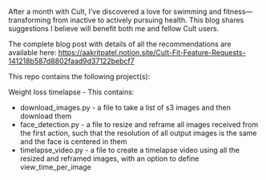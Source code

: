 After a month with Cult, I’ve discovered a love for swimming and fitness—transforming from inactive to actively pursuing health. This blog shares suggestions I believe will benefit both me and fellow Cult users.

The complete blog post with details of all the recommendations are available here:
https://aakritpatel.notion.site/Cult-Fit-Feature-Requests-141218b587d8802faad9d37122bebcf7

This repo contains the following project(s):

Weight loss timelapse - This contains:
  - download_images.py - a file to take a list of s3 images and then download them
  - face_detection.py - a file to resize and reframe all images received from the first action, such that the resolution of all output images is the same and the face is centered in them
  - timelapse_video.py - a file to create a timelapse video using all the resized and reframed images, with an option to define view_time_per_image

